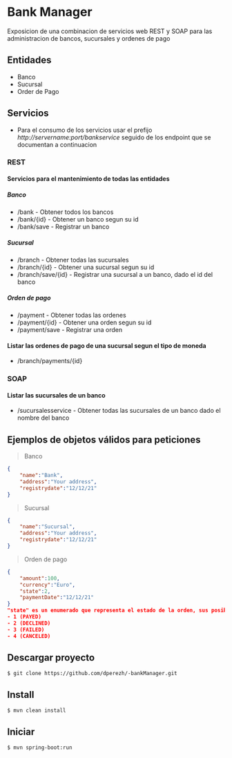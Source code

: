 # Bank Manager
Exposicion de una combinacion de servicios web REST y SOAP para las administracion de bancos, sucursales y ordenes de pago

## Entidades
- Banco
- Sucursal
- Order de Pago

## Servicios
- Para el consumo de los servicios usar el prefijo *http://servername:port/bankservice* seguido de los endpoint que se documentan a continuacion
### REST

#### Servicios para el mantenimiento de todas las entidades

##### Banco
- /bank - Obtener todos los bancos
- /bank/{id} - Obtener un banco segun su id
- /bank/save - Registrar un banco

##### Sucursal
- /branch - Obtener todas las sucursales
- /branch/{id} - Obtener una sucursal segun su id
- /branch/save/{id} - Registrar una sucursal a un banco, dado el id del banco

##### Orden de pago
- /payment - Obtener todas las ordenes
- /payment/{id} - Obtener una orden segun su id
- /payment/save - Registrar una orden

#### Listar las ordenes de pago de una sucursal segun el tipo de moneda
- /branch/payments/{id}

### SOAP
#### Listar las sucursales de un banco
- /sucursalesservice - Obtener todas las sucursales de un banco dado el nombre del banco

## Ejemplos de objetos válidos para peticiones
> Banco
```json
{
    "name":"Bank",
    "address":"Your address",
    "registrydate":"12/12/21"
}
```
> Sucursal
```json
{
    "name":"Sucursal",
    "address":"Your address",
    "registrydate":"12/12/21"
}
```
> Orden de pago
```json
{
    "amount":100,
    "currency":"Euro",
    "state":2,
    "paymentDate":"12/12/21"
}
"state" es un enumerado que representa el estado de la orden, sus posibles valores son:
- 1 (PAYED)
- 2 (DECLINED)
- 3 (FAILED)
- 4 (CANCELED)
```

## Descargar proyecto
```
$ git clone https://github.com/dperezh/-bankManager.git
```

## Install
```
$ mvn clean install
```

## Iniciar
```
$ mvn spring-boot:run
```

